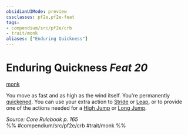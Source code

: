 ```yaml
---
obsidianUIMode: preview
cssclasses: pf2e,pf2e-feat
tags:
- compendium/src/pf2e/crb
- trait/monk
aliases: ["Enduring Quickness"]
---
```

# Enduring Quickness  *Feat 20*  
[monk](rules/traits/monk.md "Monk Class Trait")  


You move as fast and as high as the wind itself. You're permanently [quickened](rules/conditions.md#Quickened). You can use your extra action to [Stride](rules/actions/stride.md) or [Leap](rules/actions/leap.md), or to provide one of the actions needed for a [High Jump](rules/actions/high-jump.md) or [Long Jump](rules/actions/long-jump.md).

*Source: Core Rulebook p. 165*  
%% #compendium/src/pf2e/crb #trait/monk %%